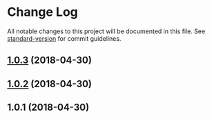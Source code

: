 # Change Log

All notable changes to this project will be documented in this file. See [standard-version](https://github.com/conventional-changelog/standard-version) for commit guidelines.

<a name="1.0.3"></a>
## [1.0.3](https://github.com/devtin/sass-vars-to-json/compare/v1.0.2...v1.0.3) (2018-04-30)



<a name="1.0.2"></a>
## [1.0.2](https://github.com/devtin/sass-vars-to-json/compare/v1.0.1...v1.0.2) (2018-04-30)



<a name="1.0.1"></a>
## 1.0.1 (2018-04-30)
